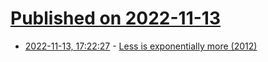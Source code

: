 # [Published on 2022-11-13](index.md)

* [2022-11-13, 17:22:27](https://news.ycombinator.com/item?id=33585097) - [Less is exponentially more (2012)](https://commandcenter.blogspot.com/2012/06/less-is-exponentially-more.html)
